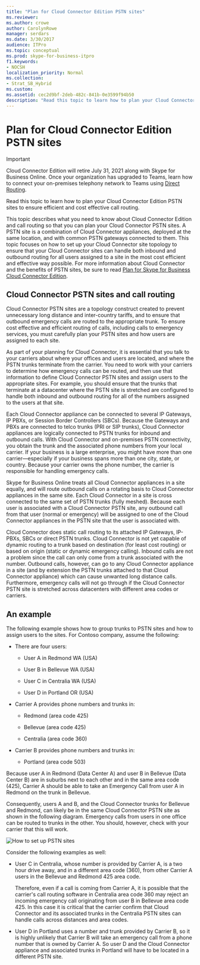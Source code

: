 ```yaml
---
title: "Plan for Cloud Connector Edition PSTN sites"
ms.reviewer: 
ms.author: crowe
author: CarolynRowe
manager: serdars
ms.date: 3/30/2017
audience: ITPro
ms.topic: conceptual
ms.prod: skype-for-business-itpro
f1.keywords:
- NOCSH
localization_priority: Normal
ms.collection: 
- Strat_SB_Hybrid
ms.custom: 
ms.assetid: cec2d9bf-2deb-482c-841b-0e3599f94b50
description: "Read this topic to learn how to plan your Cloud Connector Edition PSTN sites to ensure efficient and cost effective call routing."
---
```


# Plan for Cloud Connector Edition PSTN sites

> [!Important]
> Cloud Connector Edition will retire July 31, 2021 along with Skype for Business Online. Once your organization has upgraded to Teams, learn how to connect your on-premises telephony network to Teams using [Direct Routing](https://docs.microsoft.com/MicrosoftTeams/direct-routing-landing-page).
 
Read this topic to learn how to plan your Cloud Connector Edition PSTN sites to ensure efficient and cost effective call routing.
  
This topic describes what you need to know about Cloud Connector Edition and call routing so that you can plan your Cloud Connector PSTN sites. A PSTN site is a combination of Cloud Connector appliances, deployed at the same location, and with common PSTN gateways connected to them. This topic focuses on how to set up your Cloud Connector site topology to ensure that your Cloud Connector sites can handle both inbound and outbound routing for all users assigned to a site in the most cost efficient and effective way possible. For more information about Cloud Connector and the benefits of PSTN sites, be sure to read [Plan for Skype for Business Cloud Connector Edition](plan-skype-for-business-cloud-connector-edition.md). 
  
## Cloud Connector PSTN sites and call routing

Cloud Connector PSTN sites are a topology construct created to prevent unnecessary long distance and inter-country tariffs, and to ensure that outbound emergency calls are routed to the appropriate trunk. To ensure cost effective and efficient routing of calls, including calls to emergency services, you must carefully plan your PSTN sites and how users are assigned to each site. 
  
As part of your planning for Cloud Connector, it is essential that you talk to your carriers about where your offices and users are located, and where the PSTN trunks terminate from the carrier. You need to work with your carriers to determine how emergency calls can be routed, and then use that information to define Cloud Connector PSTN sites and assign users to the appropriate sites. For example, you should ensure that the trunks that terminate at a datacenter where the PSTN site is stretched are configured to handle both inbound and outbound routing for all of the numbers assigned to the users at that site. 
  
Each Cloud Connector appliance can be connected to several IP Gateways, IP PBXs, or Session Border Controllers (SBCs). Because the Gateways and PBXs are connected to telco trunks (PRI or SIP trunks), Cloud Connector appliances are logically connected to PSTN trunks for inbound and outbound calls. With Cloud Connector and on-premises PSTN connectivity, you obtain the trunk and the associated phone numbers from your local carrier. If your business is a large enterprise, you might have more than one carrier—especially if your business spans more than one city, state, or country. Because your carrier owns the phone number, the carrier is responsible for handling emergency calls.
  
Skype for Business Online treats all Cloud Connector appliances in a site equally, and will route outbound calls on a rotating basis to Cloud Connector appliances in the same site. Each Cloud Connector in a site is cross connected to the same set of PSTN trunks (fully meshed). Because each user is associated with a Cloud Connector PSTN site, any outbound call from that user (normal or emergency) will be assigned to one of the Cloud Connector appliances in the PSTN site that the user is associated with. 
  
Cloud Connector does static call routing to its attached IP Gateways, IP-PBXs, SBCs or direct PSTN trunks. Cloud Connector is not yet capable of dynamic routing to a trunk based on destination (for least cost routing) or based on origin (static or dynamic emergency calling). Inbound calls are not a problem since the call can only come from a trunk associated with the number. Outbound calls, however, can go to any Cloud Connector appliance in a site (and by extension the PSTN trunks attached to that Cloud Connector appliance) which can cause unwanted long distance calls. Furthermore, emergency calls will not go through if the Cloud Connector PSTN site is stretched across datacenters with different area codes or carriers.
  
## An example

The following example shows how to group trunks to PSTN sites and how to assign users to the sites. For Contoso company, assume the following:
  
- There are four users: 
    
  - User A in Redmond WA (USA)
    
  - User B in Bellevue WA (USA)
    
  - User C in Centralia WA (USA)
    
  - User D in Portland OR (USA)
    
- Carrier A provides phone numbers and trunks in:
    
  - Redmond (area code 425)
    
  - Bellevue (area code 425)
    
  - Centralia (area code 360)
    
- Carrier B provides phone numbers and trunks in:
    
  -  Portland (area code 503)
    
Because user A in Redmond (Data Center A) and user B in Bellevue (Data Center B) are in suburbs next to each other and in the same area code (425), Carrier A should be able to take an Emergency Call from user A in Redmond on the trunk in Bellevue. 
  
Consequently, users A and B, and the Cloud Connector trunks for Bellevue and Redmond, can likely be in the same Cloud Connector PSTN site as shown in the following diagram. Emergency calls from users in one office can be routed to trunks in the other. You should, however, check with your carrier that this will work.
  
![How to set up PSTN sites](../../media/2659caa7-9c18-4d4f-9c7a-61d0e6a07dc3.png)
  
Consider the following examples as well:
  
- User C in Centralia, whose number is provided by Carrier A, is a two hour drive away, and in a different area code (360), from other Carrier A users in the Bellevue and Redmond 425 area code. 
    
    Therefore, even if a call is coming from Carrier A, it is possible that the carrier's call routing software in Centralia area code 360 may reject an incoming emergency call originating from user B in Bellevue area code 425. In this case it is critical that the carrier confirm that Cloud Connector and its associated trunks in the Centralia PSTN sites can handle calls across distances and area codes.
    
- User D in Portland uses a number and trunk provided by Carrier B, so it is highly unlikely that Carrier B will take an emergency call from a phone number that is owned by Carrier A. So user D and the Cloud Connector appliance and associated trunks in Portland will have to be located in a different PSTN site.
    

